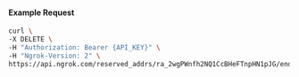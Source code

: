 <!-- Code generated for API Clients. DO NOT EDIT. -->

#### Example Request

```bash
curl \
-X DELETE \
-H "Authorization: Bearer {API_KEY}" \
-H "Ngrok-Version: 2" \
https://api.ngrok.com/reserved_addrs/ra_2wgPWnfh2NQ1CcBHeFTnpHN1pJG/endpoint_configuration
```
